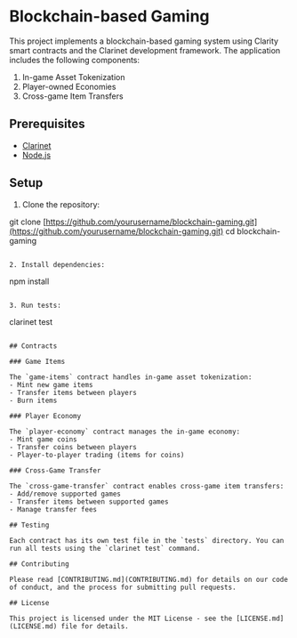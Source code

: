 # Blockchain-based Gaming

This project implements a blockchain-based gaming system using Clarity smart contracts and the Clarinet development framework. The application includes the following components:

1. In-game Asset Tokenization
2. Player-owned Economies
3. Cross-game Item Transfers

## Prerequisites

- [Clarinet](https://github.com/hirosystems/clarinet)
- [Node.js](https://nodejs.org/)

## Setup

1. Clone the repository:

git clone [https://github.com/yourusername/blockchain-gaming.git](https://github.com/yourusername/blockchain-gaming.git)
cd blockchain-gaming

```plaintext

2. Install dependencies:
```

npm install

```plaintext

3. Run tests:
```

clarinet test

```plaintext

## Contracts

### Game Items

The `game-items` contract handles in-game asset tokenization:
- Mint new game items
- Transfer items between players
- Burn items

### Player Economy

The `player-economy` contract manages the in-game economy:
- Mint game coins
- Transfer coins between players
- Player-to-player trading (items for coins)

### Cross-Game Transfer

The `cross-game-transfer` contract enables cross-game item transfers:
- Add/remove supported games
- Transfer items between supported games
- Manage transfer fees

## Testing

Each contract has its own test file in the `tests` directory. You can run all tests using the `clarinet test` command.

## Contributing

Please read [CONTRIBUTING.md](CONTRIBUTING.md) for details on our code of conduct, and the process for submitting pull requests.

## License

This project is licensed under the MIT License - see the [LICENSE.md](LICENSE.md) file for details.
```

